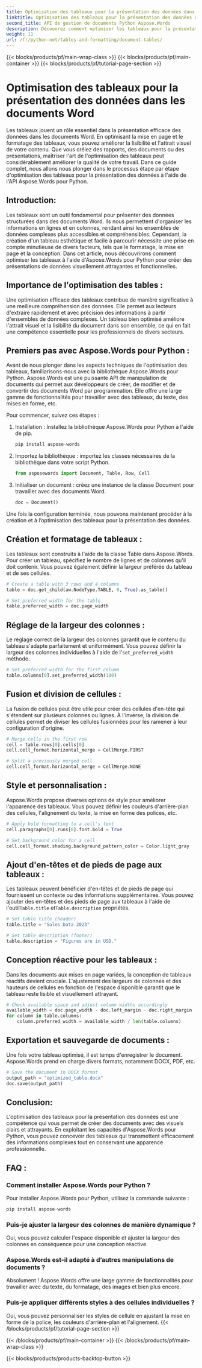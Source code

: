 ```yaml
---
title: Optimisation des tableaux pour la présentation des données dans les documents Word
linktitle: Optimisation des tableaux pour la présentation des données dans les documents Word
second_title: API de gestion de documents Python Aspose.Words
description: Découvrez comment optimiser les tableaux pour la présentation des données dans les documents Word à l'aide d'Aspose.Words pour Python. Améliorez la lisibilité et l'attrait visuel avec des instructions étape par étape et des exemples de code source.
weight: 11
url: /fr/python-net/tables-and-formatting/document-tables/
---
```


{{< blocks/products/pf/main-wrap-class >}}
{{< blocks/products/pf/main-container >}}
{{< blocks/products/pf/tutorial-page-section >}}

# Optimisation des tableaux pour la présentation des données dans les documents Word


Les tableaux jouent un rôle essentiel dans la présentation efficace des données dans les documents Word. En optimisant la mise en page et le formatage des tableaux, vous pouvez améliorer la lisibilité et l'attrait visuel de votre contenu. Que vous créiez des rapports, des documents ou des présentations, maîtriser l'art de l'optimisation des tableaux peut considérablement améliorer la qualité de votre travail. Dans ce guide complet, nous allons nous plonger dans le processus étape par étape d'optimisation des tableaux pour la présentation des données à l'aide de l'API Aspose.Words pour Python.

## Introduction:

Les tableaux sont un outil fondamental pour présenter des données structurées dans des documents Word. Ils nous permettent d'organiser les informations en lignes et en colonnes, rendant ainsi les ensembles de données complexes plus accessibles et compréhensibles. Cependant, la création d'un tableau esthétique et facile à parcourir nécessite une prise en compte minutieuse de divers facteurs, tels que le formatage, la mise en page et la conception. Dans cet article, nous découvrirons comment optimiser les tableaux à l'aide d'Aspose.Words pour Python pour créer des présentations de données visuellement attrayantes et fonctionnelles.

## Importance de l'optimisation des tables :

Une optimisation efficace des tableaux contribue de manière significative à une meilleure compréhension des données. Elle permet aux lecteurs d'extraire rapidement et avec précision des informations à partir d'ensembles de données complexes. Un tableau bien optimisé améliore l'attrait visuel et la lisibilité du document dans son ensemble, ce qui en fait une compétence essentielle pour les professionnels de divers secteurs.

## Premiers pas avec Aspose.Words pour Python :

Avant de nous plonger dans les aspects techniques de l'optimisation des tableaux, familiarisons-nous avec la bibliothèque Aspose.Words pour Python. Aspose.Words est une puissante API de manipulation de documents qui permet aux développeurs de créer, de modifier et de convertir des documents Word par programmation. Elle offre une large gamme de fonctionnalités pour travailler avec des tableaux, du texte, des mises en forme, etc.

Pour commencer, suivez ces étapes :

1. Installation : Installez la bibliothèque Aspose.Words pour Python à l'aide de pip.
   
   ```python
   pip install aspose-words
   ```

2. Importez la bibliothèque : importez les classes nécessaires de la bibliothèque dans votre script Python.
   
   ```python
   from asposewords import Document, Table, Row, Cell
   ```

3. Initialiser un document : créez une instance de la classe Document pour travailler avec des documents Word.
   
   ```python
   doc = Document()
   ```

Une fois la configuration terminée, nous pouvons maintenant procéder à la création et à l’optimisation des tableaux pour la présentation des données.

## Création et formatage de tableaux :

Les tableaux sont construits à l'aide de la classe Table dans Aspose.Words. Pour créer un tableau, spécifiez le nombre de lignes et de colonnes qu'il doit contenir. Vous pouvez également définir la largeur préférée du tableau et de ses cellules.

```python
# Create a table with 3 rows and 4 columns
table = doc.get_child(aw.NodeType.TABLE, 0, True).as_table()

# Set preferred width for the table
table.preferred_width = doc.page_width
```

## Réglage de la largeur des colonnes :

 Le réglage correct de la largeur des colonnes garantit que le contenu du tableau s'adapte parfaitement et uniformément. Vous pouvez définir la largeur des colonnes individuelles à l'aide de l'`set_preferred_width` méthode.

```python
# Set preferred width for the first column
table.columns[0].set_preferred_width(100)
```

## Fusion et division de cellules :

La fusion de cellules peut être utile pour créer des cellules d'en-tête qui s'étendent sur plusieurs colonnes ou lignes. À l'inverse, la division de cellules permet de diviser les cellules fusionnées pour les ramener à leur configuration d'origine.

```python
# Merge cells in the first row
cell = table.rows[0].cells[0]
cell.cell_format.horizontal_merge = CellMerge.FIRST

# Split a previously merged cell
cell.cell_format.horizontal_merge = CellMerge.NONE
```

## Style et personnalisation :

Aspose.Words propose diverses options de style pour améliorer l'apparence des tableaux. Vous pouvez définir les couleurs d'arrière-plan des cellules, l'alignement du texte, la mise en forme des polices, etc.

```python
# Apply bold formatting to a cell's text
cell.paragraphs[0].runs[0].font.bold = True

# Set background color for a cell
cell.cell_format.shading.background_pattern_color = Color.light_gray
```

## Ajout d'en-têtes et de pieds de page aux tableaux :

 Les tableaux peuvent bénéficier d'en-têtes et de pieds de page qui fournissent un contexte ou des informations supplémentaires. Vous pouvez ajouter des en-têtes et des pieds de page aux tableaux à l'aide de l'outil`Table.title` et`Table.description` propriétés.

```python
# Set table title (header)
table.title = "Sales Data 2023"

# Set table description (footer)
table.description = "Figures are in USD."
```

## Conception réactive pour les tableaux :

Dans les documents aux mises en page variées, la conception de tableaux réactifs devient cruciale. L'ajustement des largeurs de colonnes et des hauteurs de cellules en fonction de l'espace disponible garantit que le tableau reste lisible et visuellement attrayant.

```python
# Check available space and adjust column widths accordingly
available_width = doc.page_width - doc.left_margin - doc.right_margin
for column in table.columns:
    column.preferred_width = available_width / len(table.columns)
```

## Exportation et sauvegarde de documents :

Une fois votre tableau optimisé, il est temps d'enregistrer le document. Aspose.Words prend en charge divers formats, notamment DOCX, PDF, etc.

```python
# Save the document in DOCX format
output_path = "optimized_table.docx"
doc.save(output_path)
```

## Conclusion:

L'optimisation des tableaux pour la présentation des données est une compétence qui vous permet de créer des documents avec des visuels clairs et attrayants. En exploitant les capacités d'Aspose.Words pour Python, vous pouvez concevoir des tableaux qui transmettent efficacement des informations complexes tout en conservant une apparence professionnelle.

## FAQ :

### Comment installer Aspose.Words pour Python ?

Pour installer Aspose.Words pour Python, utilisez la commande suivante :
```python
pip install aspose-words
```

### Puis-je ajuster la largeur des colonnes de manière dynamique ?

Oui, vous pouvez calculer l'espace disponible et ajuster la largeur des colonnes en conséquence pour une conception réactive.

### Aspose.Words est-il adapté à d’autres manipulations de documents ?

Absolument ! Aspose.Words offre une large gamme de fonctionnalités pour travailler avec du texte, du formatage, des images et bien plus encore.

### Puis-je appliquer différents styles à des cellules individuelles ?

Oui, vous pouvez personnaliser les styles de cellule en ajustant la mise en forme de la police, les couleurs d'arrière-plan et l'alignement.
{{< /blocks/products/pf/tutorial-page-section >}}

{{< /blocks/products/pf/main-container >}}
{{< /blocks/products/pf/main-wrap-class >}}

{{< blocks/products/products-backtop-button >}}
